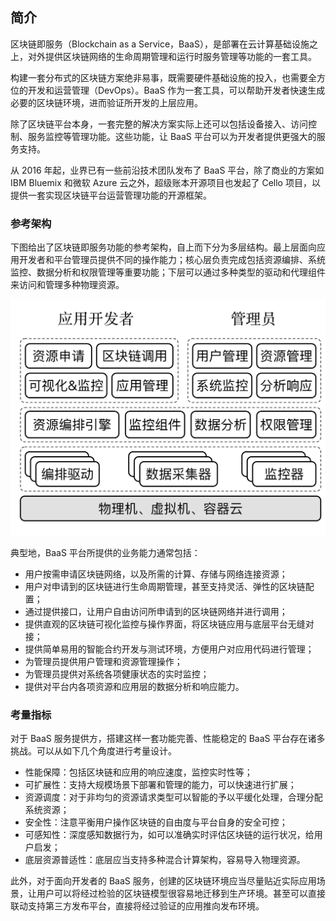## 简介

区块链即服务（Blockchain as a Service，BaaS），是部署在云计算基础设施之上，对外提供区块链网络的生命周期管理和运行时服务管理等功能的一套工具。

构建一套分布式的区块链方案绝非易事，既需要硬件基础设施的投入，也需要全方位的开发和运营管理（DevOps）。BaaS 作为一套工具，可以帮助开发者快速生成必要的区块链环境，进而验证所开发的上层应用。

除了区块链平台本身，一套完整的解决方案实际上还可以包括设备接入、访问控制、服务监控等管理功能。这些功能，让 BaaS 平台可以为开发者提供更强大的服务支持。

从 2016 年起，业界已有一些前沿技术团队发布了 BaaS 平台，除了商业的方案如 IBM Bluemix 和微软 Azure 云之外，超级账本开源项目也发起了 Cello 项目，以提供一套实现区块链平台运营管理功能的开源框架。

### 参考架构

下图给出了区块链即服务功能的参考架构，自上而下分为多层结构。最上层面向应用开发者和平台管理员提供不同的操作能力；核心层负责完成包括资源编排、系统监控、数据分析和权限管理等重要功能；下层可以通过多种类型的驱动和代理组件来访问和管理多种物理资源。

![区块链服务参考架构](_images/refarch.png)


典型地，BaaS 平台所提供的业务能力通常包括：

* 用户按需申请区块链网络，以及所需的计算、存储与网络连接资源；
* 用户对申请到的区块链进行生命周期管理，甚至支持灵活、弹性的区块链配置；
* 通过提供接口，让用户自由访问所申请到的区块链网络并进行调用；
* 提供直观的区块链可视化监控与操作界面，将区块链应用与底层平台无缝对接；
* 提供简单易用的智能合约开发与测试环境，方便用户对应用代码进行管理；
* 为管理员提供用户管理和资源管理操作；
* 为管理员提供对系统各项健康状态的实时监控；
* 提供对平台内各项资源和应用层的数据分析和响应能力。

### 考量指标

对于 BaaS 服务提供方，搭建这样一套功能完善、性能稳定的 BaaS 平台存在诸多挑战。可以从如下几个角度进行考量设计。

* 性能保障：包括区块链和应用的响应速度，监控实时性等；
* 可扩展性：支持大规模场景下部署和管理的能力，可以快速进行扩展；
* 资源调度：对于非均匀的资源请求类型可以智能的予以平缓化处理，合理分配系统资源；
* 安全性：注意平衡用户操作区块链的自由度与平台自身的安全可控；
* 可感知性：深度感知数据行为，如可以准确实时评估区块链的运行状况，给用户启发；
* 底层资源普适性：底层应当支持多种混合计算架构，容易导入物理资源。

此外，对于面向开发者的 BaaS 服务，创建的区块链环境应当尽量贴近实际应用场景，让用户可以将经过检验的区块链模型很容易地迁移到生产环境。甚至可以直接联动支持第三方发布平台，直接将经过验证的应用推向发布环境。
